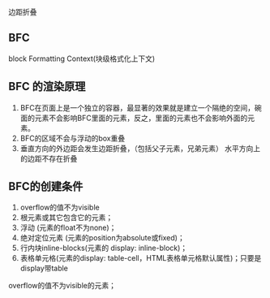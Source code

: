 边距折叠
##  BFC
block Formatting Context(块级格式化上下文)

## BFC 的渲染原理
1. BFC在页面上是一个独立的容器，最显著的效果就是建立一个隔绝的空间，碗面的元素不会影响BFC里面的元素，反之，里面的元素也不会影响外面的元素。
2. BFC的区域不会与浮动的box重叠
3. 垂直方向的外边距会发生边距折叠，（包括父子元素，兄弟元素） 水平方向上的边距不存在折叠


## BFC的创建条件
1. overflow的值不为visible
2. 根元素或其它包含它的元素；
3. 浮动 (元素的float不为none)；
4. 绝对定位元素 (元素的position为absolute或fixed)；
5. 行内块inline-blocks(元素的 display: inline-block)；
5. 表格单元格(元素的display: table-cell，HTML表格单元格默认属性)；只要是display带table

overflow的值不为visible的元素；

